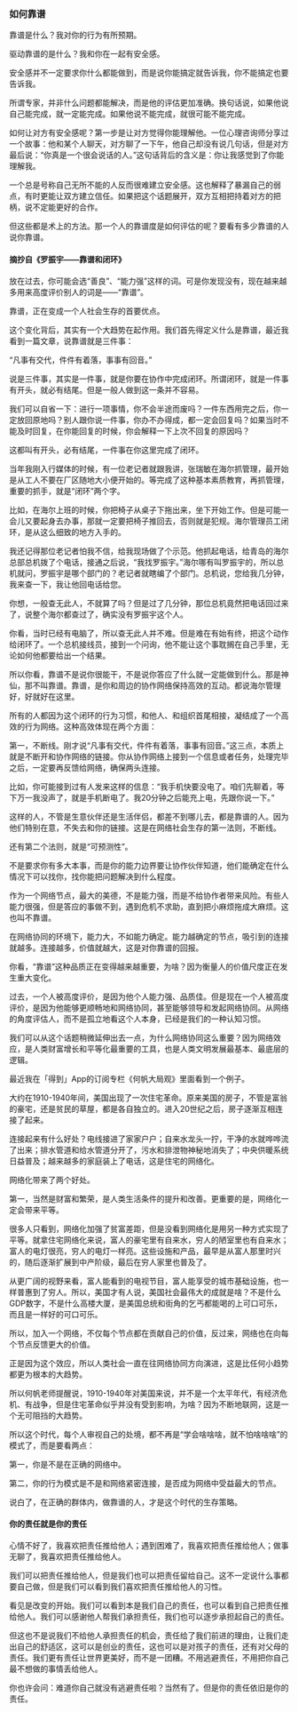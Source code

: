 ### 如何靠谱

靠谱是什么？我对你的行为有所预期。

驱动靠谱的是什么？我和你在一起有安全感。

安全感并不一定要求你什么都能做到，而是说你能搞定就告诉我，你不能搞定也要告诉我。

所谓专家，并非什么问题都能解决，而是他的评估更加准确。换句话说，如果他说自己能完成，就一定能完成。如果他说不能完成，就很可能不能完成。

如何让对方有安全感呢？第一步是让对方觉得你能理解他。一位心理咨询师分享过一个故事：他和某个人聊天，对方聊了一下午，他自己却没有说几句话，但是对方最后说：“你真是一个很会说话的人。”这句话背后的含义是：你让我感觉到了你能理解我。

一个总是号称自己无所不能的人反而很难建立安全感。这也解释了暴漏自己的弱点，有时更能让双方建立信任。如果把这个话题展开，双方互相把持着对方的把柄，说不定能更好的合作。

但这些都是术上的方法。那一个人的靠谱度是如何评估的呢？要看有多少靠谱的人说你靠谱。

#### 摘抄自《罗振宇——靠谱和闭环》

放在过去，你可能会选“善良”、“能力强”这样的词。可是你发现没有，现在越来越多用来高度评价别人的词是——“靠谱”。

靠谱，正在变成一个人社会生存的首要优点。

这个变化背后，其实有一个大趋势在起作用。我们首先得定义什么是靠谱，最近我看到一篇文章，说靠谱就是三件事：

“凡事有交代，件件有着落，事事有回音。”

说是三件事，其实是一件事，就是你要在协作中完成闭环。所谓闭环，就是一件事有开头，就必有结尾。但是一般人做到这一条并不容易。

我们可以自省一下：进行一项事情，你不会半途而废吗？一件东西用完之后，你一定放回原地吗？别人跟你说一件事，你办不办得成，都一定会回复吗？如果当时不能及时回复，在你能回复的时候，你会解释一下上次不回复的原因吗？

这都叫有开头，必有结尾，一件事在你这里完成了闭环。

当年我刚入行媒体的时候，有一位老记者就跟我讲，张瑞敏在海尔抓管理，最开始是从工人不要在厂区随地大小便开始的。等完成了这种基本素质教育，再抓管理，重要的抓手，就是“闭环”两个字。

比如，在海尔上班的时候，你把椅子从桌子下拖出来，坐下开始工作。但是可能一会儿又要起身去办事，那就一定要把椅子推回去，否则就是犯规。海尔管理员工闭环，是从这么细致的地方入手的。

我还记得那位老记者怕我不信，给我现场做了个示范。他抓起电话，给青岛的海尔总部总机拨了个电话，接通之后说，“我找罗振宇。”海尔哪有叫罗振宇的，所以总机就问，罗振宇是哪个部门的？老记者就瞎编了个部门。总机说，您给我几分钟，我来查一下，我让他回电话给您。

你想，一般查无此人，不就算了吗？但是过了几分钟，那位总机竟然把电话回过来了，说整个海尔都查过了，确实没有罗振宇这个人。

你看，当时已经有电脑了，所以查无此人并不难。但是难在有始有终，把这个动作给闭环了。一个总机接线员，接到一个问询，他不能让这个事耽搁在自己手里，无论如何他都要给出一个结果。

所以你看，靠谱不是说你很能干，不是说你答应了什么就一定能做到什么。那是神仙，那不叫靠谱。靠谱，是你和周边的协作网络保持高效的互动。都说海尔管理好，好就好在这里。

所有的人都因为这个闭环的行为习惯，和他人、和组织首尾相接，凝结成了一个高效的行为网络。这种高效体现在两个方面：

第一，不断线。刚才说“凡事有交代，件件有着落，事事有回音。”这三点，本质上就是不断开和协作网络的链接。你从协作网络上接到一个信息或者任务，处理完毕之后，一定要再反馈给网络，确保两头连接。

比如，你可能接到过有人发来这样的信息：“我手机快要没电了。咱们先聊着，等下万一我没声了，就是手机断电了。我20分钟之后能充上电，先跟你说一下。”

这样的人，不管是生意伙伴还是生活伴侣，都差不到哪儿去，都是靠谱的人。因为他们特别在意，不失去和你的链接。这是在网络社会生存的第一法则，不断线。

还有第二个法则，就是“可预测性”。

不是要求你有多大本事，而是你的能力边界要让协作伙伴知道，他们能确定在什么情况下可以找你，找你能把问题解决到什么程度。

作为一个网络节点，最大的美德，不是能力强，而是不给协作者带来风险。有些人能力很强，但是答应的事做不到，遇到危机不求助，直到把小麻烦拖成大麻烦。这也叫不靠谱。

在网络协同的环境下，能力大，不如能力确定。能力越确定的节点，吸引到的连接就越多。连接越多，价值就越大，这是对你靠谱的回报。

你看，“靠谱”这种品质正在变得越来越重要，为啥？因为衡量人的价值尺度正在发生重大变化。

过去，一个人被高度评价，是因为他个人能力强、品质佳。但是现在一个人被高度评价，是因为他能够更顺畅地和网络协同，甚至能够领导和发起网络协同。从网络的角度评估人，而不是孤立地看这个人本身，已经是我们的一种认知习惯。

我们可以从这个话题稍微延伸出去一点，为什么网络协同这么重要？因为网络效应，是人类财富增长和平等化最重要的工具，也是人类文明发展最基本、最底层的逻辑。

最近我在「得到」App的订阅专栏《何帆大局观》里面看到一个例子。

大约在1910-1940年间，美国出现了一次住宅革命。原来美国的房子，不管是富翁的豪宅，还是贫民的草屋，都是各自独立的。进入20世纪之后，房子逐渐互相连接了起来。

连接起来有什么好处？电线接进了家家户户；自来水龙头一拧，干净的水就哗哗流了出来；排水管道和给水管道分开了，污水和排泄物神秘地消失了；中央供暖系统日益普及；越来越多的家庭装上了电话，这是住宅的网络化。

网络化带来了两个好处。

第一，当然是财富和繁荣，是人类生活条件的提升和改善。更重要的是，网络化一定会带来平等。

很多人只看到，网络化加强了贫富差距，但是没看到网络化是用另一种方式实现了平等。就拿住宅网络化来说，富人的豪宅里有自来水，穷人的陋室里也有自来水；富人的电灯很亮，穷人的电灯一样亮。这些设施和产品，最早是从富人那里时兴的，随后逐渐扩展到中产阶级，最后在穷人家里也普及了。

从更广阔的视野来看，富人能看到的电视节目，富人能享受的城市基础设施，也一样普惠到了穷人。所以，美国才有人说，美国社会最伟大的成就是啥？不是什么GDP数字，不是什么高楼大厦，是美国总统和街角的乞丐都能喝的上可口可乐，而且是一样好的可口可乐。

所以，加入一个网络，不仅每个节点都在贡献自己的价值，反过来，网络也在向每个节点反馈更大的价值。

正是因为这个效应，所以人类社会一直在往网络协同方向演进，这是比任何小趋势都更为根本的大趋势。

所以何帆老师提醒说，1910-1940年对美国来说，并不是一个太平年代，有经济危机、有战争，但是住宅革命似乎并没有受到影响，为啥？因为不断地联网，这是一个无可阻挡的大趋势。

所以这个时代，每个人审视自己的处境，都不再是“学会啥啥啥，就不怕啥啥啥”的模式了，而是要看两点：

第一，你是不是在正确的网络中。

第二，你的行为模式是不是和网络紧密连接，是否成为网络中受益最大的节点。

说白了，在正确的群体内，做靠谱的人，才是这个时代的生存策略。

#### 你的责任就是你的责任

心情不好了，我喜欢把责任推给他人；遇到困难了，我喜欢把责任推给他人；做事无聊了，我喜欢把责任推给他人。

我们可以把责任推给他人，但是我们也可以把责任留给自己。这不一定说什么事都要自己做，但是我们可以看到我们喜欢把责任推给他人的习性。

看见是改变的开始。我们可以看到本是我们自己的责任，也可以看到自己把责任推给他人。我们可以感谢他人帮我们承担责任，我们也可以逐步承担起自己的责任。

但这也不是说我们不给他人承担责任的机会，责任给了我们前进的理由，让我们走出自己的舒适区，这可以是创业的责任，这也可以是对孩子的责任，还有对父母的责任。我们更有责任让世界更美好，而不是一团糟。不用逃避责任，不用把你自己最不想做的事情丢给他人。

你也许会问：难道你自己就没有逃避责任啦？当然有了。但是你的责任依旧是你的责任。
